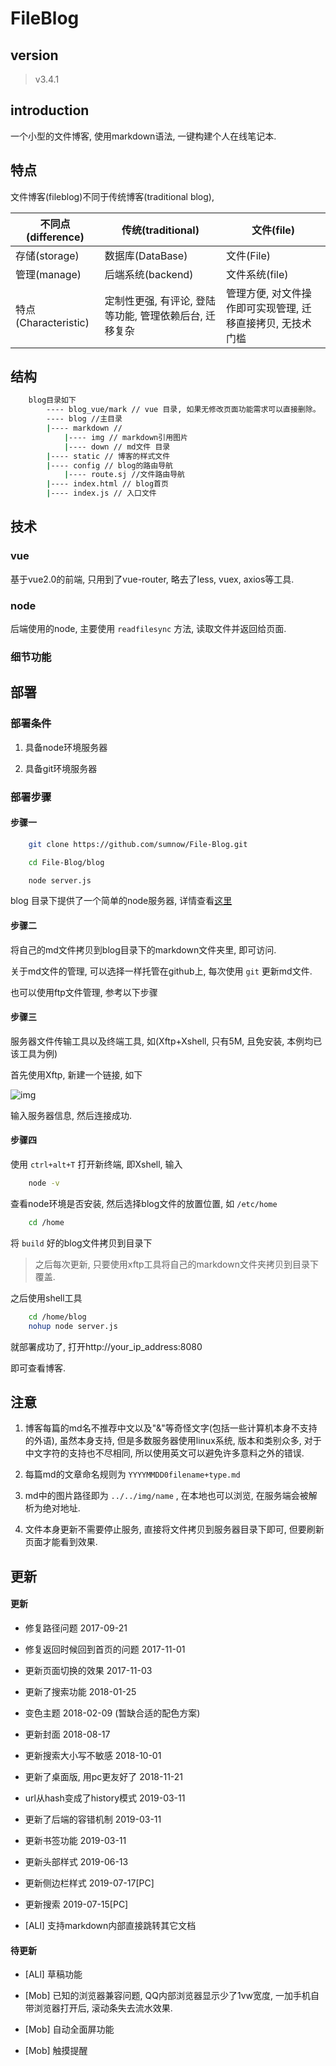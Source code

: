 # FileBlog

## version

> v3.4.1

## introduction

一个小型的文件博客, 使用markdown语法, 一键构建个人在线笔记本. 

## 特点

文件博客(fileblog)不同于传统博客(traditional blog), 

| 不同点(difference)   | 传统(traditional)                          | 文件(file)                                     |
|---------------------|--------------------------------------------|------------------------------------------------|
| 存储(storage)       | 数据库(DataBase)                            | 文件(File)                                     |
| 管理(manage)        | 后端系统(backend)                           | 文件系统(file)                                  |
| 特点(Characteristic) | 定制性更强, 有评论, 登陆等功能, 管理依赖后台, 迁移复杂 | 管理方便, 对文件操作即可实现管理, 迁移直接拷贝, 无技术门槛 |

## 结构

``` bash
    blog目录如下
        ---- blog_vue/mark // vue 目录, 如果无修改页面功能需求可以直接删除。 
        ---- blog //主目录
        |---- markdown //
            |---- img // markdown引用图片
            |---- down // md文件 目录
        |---- static // 博客的样式文件
        |---- config // blog的路由导航
            |---- route.sj //文件路由导航  
        |---- index.html // blog首页
        |---- index.js // 入口文件
```

## 技术

### vue

基于vue2.0的前端, 只用到了vue-router, 略去了less, vuex, axios等工具. 

### node

后端使用的node, 主要使用 `readfilesync` 方法, 读取文件并返回给页面. 

### 细节功能

## 部署

### 部署条件

1. 具备node环境服务器

2. 具备git环境服务器

### 部署步骤

#### 步骤一

```bash
    git clone https://github.com/sumnow/File-Blog.git

    cd File-Blog/blog

    node server.js
```

blog 目录下提供了一个简单的node服务器, 详情查看[这里](https://github.com/sumnow/simple-server)

#### 步骤二

将自己的md文件拷贝到blog目录下的markdown文件夹里, 即可访问. 

关于md文件的管理, 可以选择一样托管在github上, 每次使用 `git` 更新md文件. 

也可以使用ftp文件管理, 参考以下步骤

#### 步骤三

服务器文件传输工具以及终端工具, 如(Xftp+Xshell, 只有5M, 且免安装, 本例均已该工具为例)

首先使用Xftp, 新建一个链接, 如下

![img](../img/2017091901.png)

输入服务器信息, 然后连接成功. 

#### 步骤四

使用 `ctrl+alt+T` 打开新终端, 即Xshell, 输入

```bash
    node -v
```

查看node环境是否安装, 然后选择blog文件的放置位置, 如 `/etc/home` 

```bash
    cd /home
```

将 `build` 好的blog文件拷贝到目录下

> 之后每次更新, 只要使用xftp工具将自己的markdown文件夹拷贝到目录下覆盖. 

之后使用shell工具

```bash
    cd /home/blog
    nohup node server.js
```

就部署成功了, 打开http://your_ip_address:8080
    
即可查看博客. 

## 注意

1. 博客每篇的md名不推荐中文以及"&"等奇怪文字(包括一些计算机本身不支持的外语), 虽然本身支持, 但是多数服务器使用linux系统, 版本和类别众多, 对于中文字符的支持也不尽相同, 所以使用英文可以避免许多意料之外的错误. 

2. 每篇md的文章命名规则为 `YYYYMMDD0filename+type.md` 

3. md中的图片路径即为 `../../img/name` , 在本地也可以浏览, 在服务端会被解析为绝对地址. 

4. 文件本身更新不需要停止服务, 直接将文件拷贝到服务器目录下即可, 但要刷新页面才能看到效果. 

## 更新

#### 更新

* 修复路径问题 2017-09-21

* 修复返回时候回到首页的问题 2017-11-01

* 更新页面切换的效果 2017-11-03

* 更新了搜索功能 2018-01-25

* 变色主题 2018-02-09 (暂缺合适的配色方案)

* 更新封面 2018-08-17

* 更新搜索大小写不敏感 2018-10-01

* 更新了桌面版, 用pc更友好了 2018-11-21

* url从hash变成了history模式 2019-03-11

* 更新了后端的容错机制 2019-03-11

* 更新书签功能 2019-03-11

* 更新头部样式 2019-06-13

* 更新侧边栏样式 2019-07-17[PC]

* 更新搜索 2019-07-15[PC]

* [ALl] 支持markdown内部直接跳转其它文档

#### 待更新

* [ALl] 草稿功能

* [Mob] 已知的浏览器兼容问题, QQ内部浏览器显示少了1vw宽度, 一加手机自带浏览器打开后, 滚动条失去流水效果. 

* [Mob] 自动全面屏功能

* [Mob] 触摸提醒


